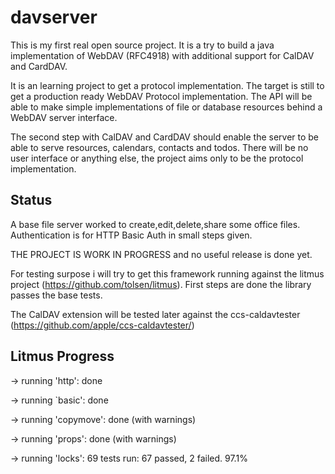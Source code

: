 # davserver

This is my first real open source project. It is a try to build a java implementation of WebDAV (RFC4918) with additional support for CalDAV and CardDAV. 

It is an learning project to get a protocol implementation. The target is still to get a production ready WebDAV Protocol implementation. The API will be able to make simple implementations of file or database resources behind a WebDAV server interface. 

The second step with CalDAV and CardDAV should enable the server to be able to serve resources, calendars, contacts and todos. There will be no user interface or anything else, the project aims only to be the protocol implementation. 

## Status 

A base file server worked to create,edit,delete,share some office files. Authentication is for HTTP Basic Auth in small steps given.  
 
THE PROJECT IS WORK IN PROGRESS and no useful release is done yet.

For testing surpose i will try to get this framework running against the litmus project (https://github.com/tolsen/litmus). First steps are done the library passes the base tests.

The CalDAV extension will be tested later against the ccs-caldavtester (https://github.com/apple/ccs-caldavtester/)

## Litmus Progress

-> running 'http': done

-> running `basic': done 

-> running 'copymove': done (with warnings)

-> running 'props': done (with warnings)

-> running 'locks': 69 tests run: 67 passed, 2 failed. 97.1%
